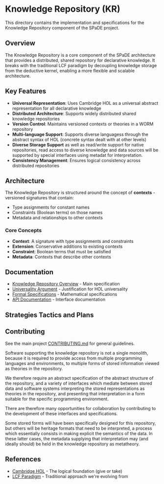 # Knowledge Repository (KR)

This directory contains the implementation and specifications for the Knowledge Repository component of the SPaDE project.

## Overview

The Knowledge Repository is a core component of the SPaDE architecture that provides a distributed, shared repository for declarative knowledge. It breaks with the traditional LCF paradigm by decoupling knowledge storage from the deductive kernel, enabling a more flexible and scalable architecture.

## Key Features

- **Universal Representation**: Uses Cambridge HOL as a universal abstract representation for all declarative knowledge
- **Distributed Architecture**: Supports widely distributed shared knowledge repositories
- **Version Control**: Maintains versioned contexts or theories in a WORM repository
- **Multi-language Support**: Supports diverse languagess through the abstract syntax of HOL (concrete syntax dealt with at other levels)
- **Diverse Storage Support** as well as read/write support for native repositories, read access to diverse knowledge and data sources will be supported by special interfaces using metadat for interpretation.
- **Consistency Management**: Ensures logical consistency across distributed repositories

## Architecture

The Knowledge Repository is structured around the concept of **contexts** - versioned signatures that contain:

- Type assignments for constant names
- Constraints (Boolean terms) on those names
- Metadata and relationships to other contexts

### Core Concepts

- **Context**: A signature with type assignments and constraints
- **Extension**: Conservative additions to existing contexts
- **Constraint**: Boolean terms that must be satisfied
- **Metadata**: Contexts that describe other contexts

## Documentation

- [Knowledge Repository Overview](KnowledgeRepo.md) - Main specification
- [Universality Argument](KRUniversality.md) - Justification for HOL universality
- [Formal Specifications](specs/) - Mathematical specifications
- [API Documentation](docs/) - Interface documentation

## Strategies Tactics and Plans

## Contributing

See the main project [CONTRIBUTING.md](../CONTRIBUTING.md) for general guidelines.

Software supporting the knowledge repository is not a single monolith, because it is required to provide access from multiple programming languages and environments, to multiple forms of stored information viewed as theories in the repository.

We therefore require an abstract specification of the abstract structure of the repository, and a variety of interfaces which mediate between stored data and software systems interpreting the stored representations as theories in the repository, and presenting that interpretation in a form suitable for the specific programming environment.

There are therefore many opportunities for collaboration by contributing to the development of these interfaces and specifications.

Some stored forms will have been specifically designed for this repository, but others will be heritage formats that need to be interpreted, a process which essentially consists in making explicit the semantics of the data.
In these latter cases, the metadata supplying that interpretation may (and ideally should) be held in the knowledge repository as metatheory.

## References

- [Cambridge HOL](https://www.cl.cam.ac.uk/research/hvg/HOL/) - The logical foundation (give or take)
- [LCF Paradigm](https://en.wikipedia.org/wiki/LCF_(theorem_prover)) - Traditional approach we're evolving from
